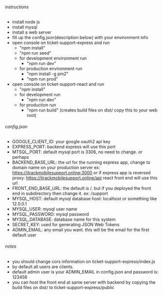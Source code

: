 ###### instructions
- install node js
- install mysql
- install a web server
- fill up the config.json(description below) with your environment info
- open console on ticket-support-express and run 
    - "npm install"
    - "npm run seed" 
    - for development environment run
        - "npm run dev"
    - for production environment run
        - "npm install -g pm2"
        - "npm run prod"
- open console on ticket-support-react and run
    - "npm install"
    - for development run
        - "npm run dev"
    - for production run
        - "npm run build" (creates build files on dist/ copy this to your web root)

###### config.json
- GOOGLE_CLIENT_ID: your google oauth2 api key
- EXPRESS_PORT: backend express will use this port
- MTSQL_PORT: default mysql port is 3306, no need to change. or perhaps
- BACKEND_BASE_URL: the url for the running express app, change to domain name on your production server
                    ex: https://itrackmobilesupport.online:3000 or if express app is reversed proxy: https://itrackmobilesupport.online/api
                    react front end will use this url
- FRONT_END_BASE_URL: the default is /. but if you deployed the front end in subdirectory then change it. ex: /support
- MYSQL_HOST: default mysql database host: localhost or something like 12.0.0.1
- MYSQL_USER: mysql user name
- MYSQL_PASSWORD: mysql password
- MYSQL_DATABASE: database name for this system
- SECRET_KEY: used for generating JSON Web Tokens
- ADMIN_EMAIL: any email you want. this will be the email for the first default user

###### notes
- you should change cors information on ticket-support-express/index.js
- by default all users are clients.
- default admin user is your ADMIN_EMAIL in config.json and password is: 123456
- you can host the front end at same server with backend by copying the build files on dist/ to ticket-support-express/public